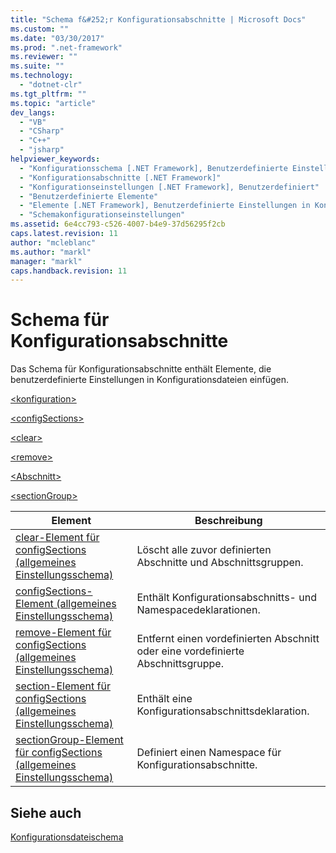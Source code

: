 ```yaml
---
title: "Schema f&#252;r Konfigurationsabschnitte | Microsoft Docs"
ms.custom: ""
ms.date: "03/30/2017"
ms.prod: ".net-framework"
ms.reviewer: ""
ms.suite: ""
ms.technology: 
  - "dotnet-clr"
ms.tgt_pltfrm: ""
ms.topic: "article"
dev_langs: 
  - "VB"
  - "CSharp"
  - "C++"
  - "jsharp"
helpviewer_keywords: 
  - "Konfigurationsschema [.NET Framework], Benutzerdefinierte Einstellungen in Konfigurationsdateien"
  - "Konfigurationsabschnitte [.NET Framework]"
  - "Konfigurationseinstellungen [.NET Framework], Benutzerdefiniert"
  - "Benutzerdefinierte Elemente"
  - "Elemente [.NET Framework], Benutzerdefinierte Einstellungen in Konfigurationsdateien"
  - "Schemakonfigurationseinstellungen"
ms.assetid: 6e4cc793-c526-4007-b4e9-37d56295f2cb
caps.latest.revision: 11
author: "mcleblanc"
ms.author: "markl"
manager: "markl"
caps.handback.revision: 11
---
```

# Schema f&#252;r Konfigurationsabschnitte
Das Schema für Konfigurationsabschnitte enthält Elemente, die benutzerdefinierte Einstellungen in Konfigurationsdateien einfügen.  
  
 [\<konfiguration\>](../../../../docs/framework/configure-apps/file-schema/configuration-element.md)  
  
 [\<configSections\>](http://msdn.microsoft.com/de-de/8a5cbc84-0257-4c2e-80a9-a064fe7c896b)  
  
 [\<clear\>](http://msdn.microsoft.com/de-de/b0ce3c91-89fa-4bb5-a995-30e21a61036b)  
  
 [\<remove\>](http://msdn.microsoft.com/de-de/6e2b2d45-113d-4d10-9f8e-0b15fc86bb98)  
  
 [\<Abschnitt\>](http://msdn.microsoft.com/de-de/51c9d658-c275-4ab2-aa66-c5d5b5289570)  
  
 [\<sectionGroup\>](http://msdn.microsoft.com/de-de/45fbeb5c-26c7-4c68-b732-b3f1e62c53bf)  
  
|Element|**Beschreibung**|  
|-------------|----------------------|  
|[clear\-Element für configSections \(allgemeines Einstellungsschema\)](http://msdn.microsoft.com/de-de/b0ce3c91-89fa-4bb5-a995-30e21a61036b)|Löscht alle zuvor definierten Abschnitte und Abschnittsgruppen.|  
|[configSections\-Element \(allgemeines Einstellungsschema\)](http://msdn.microsoft.com/de-de/8a5cbc84-0257-4c2e-80a9-a064fe7c896b)|Enthält Konfigurationsabschnitts\- und Namespacedeklarationen.|  
|[remove\-Element für configSections \(allgemeines Einstellungsschema\)](http://msdn.microsoft.com/de-de/6e2b2d45-113d-4d10-9f8e-0b15fc86bb98)|Entfernt einen vordefinierten Abschnitt oder eine vordefinierte Abschnittsgruppe.|  
|[section\-Element für configSections \(allgemeines Einstellungsschema\)](http://msdn.microsoft.com/de-de/51c9d658-c275-4ab2-aa66-c5d5b5289570)|Enthält eine Konfigurationsabschnittsdeklaration.|  
|[sectionGroup\-Element für configSections \(allgemeines Einstellungsschema\)](http://msdn.microsoft.com/de-de/45fbeb5c-26c7-4c68-b732-b3f1e62c53bf)|Definiert einen Namespace für Konfigurationsabschnitte.|  
  
## Siehe auch  
 [Konfigurationsdateischema](../../../../docs/framework/configure-apps/file-schema/index.md)